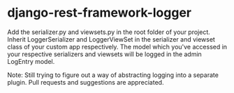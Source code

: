 # django-rest-framework-logger
Add the serializer.py and viewsets.py in the root folder of your project.
Inherit LoggerSerializer and LoggerViewSet in the serializer and viewset class of your custom app respectively.
The model which you've accessed in your respective serializers and viewsets will be logged in the admin LogEntry model.

Note: Still trying to figure out a way of abstracting logging into a separate plugin.
Pull requests and suggestions are appreciated.
